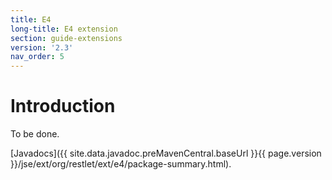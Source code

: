 ```yaml
---
title: E4
long-title: E4 extension
section: guide-extensions
version: '2.3'
nav_order: 5
---
```

# Introduction

To be done.

[Javadocs]({{ site.data.javadoc.preMavenCentral.baseUrl }}{{ page.version }}/jse/ext/org/restlet/ext/e4/package-summary.html).
